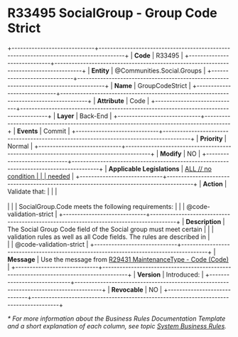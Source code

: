 ﻿---
erp.type: business-rule
erp.entity: Communities.Social.Groups
---

# R33495 SocialGroup - Group Code Strict
+-----------------------------+---------------------------------------------------------------------------------------+
| **Code**                    | R33495                                                                                |
+-----------------------------+---------------------------------------------------------------------------------------+
| **Entity**                  | @Communities.Social.Groups                                                            |
+-----------------------------+---------------------------------------------------------------------------------------+
| **Name**                    | GroupCodeStrict                                                                       |
+-----------------------------+---------------------------------------------------------------------------------------+
| **Attribute**               | Code                                                                                  |
+-----------------------------+---------------------------------------------------------------------------------------+
| **Layer**                   | Back-End                                                                              |
+-----------------------------+---------------------------------------------------------------------------------------+
| **Events**                  | Commit                                                                                |
+-----------------------------+---------------------------------------------------------------------------------------+
| **Priority**                | Normal                                                                                |
+-----------------------------+---------------------------------------------------------------------------------------+
| **Modify**                  | NO                                                                                    |
+-----------------------------+---------------------------------------------------------------------------------------+
| **Applicable Legislations** | [ALL // no condition                                                                  |
|                             | needed](xref:applicable-legislations)                                                 |
+-----------------------------+---------------------------------------------------------------------------------------+
| **Action**                  | Validate that:                                                                        |
|                             | <br/><br/>                                                                            |
|                             | SocialGroup.Code meets the following requirements:                                    |
|                             | @code-validation-strict                                                               |
+-----------------------------+---------------------------------------------------------------------------------------+
| **Description**             | The Social Group Code field of the Social group must meet certain                     |
|                             | validation rules as well as all Code fields. The rules are described in               |   
|                             | @code-validation-strict                                                               |
+-----------------------------+---------------------------------------------------------------------------------------+
| **Message**                 | Use the message from [R29431 MaintenanceType - Code (Code)](R29431.md)                |
+-----------------------------+---------------------------------------------------------------------------------------+
| **Version**                 | Introduced:                                                                           |
+-----------------------------+---------------------------------------------------------------------------------------+
| **Revocable**               | NO                                                                                    |
+-----------------------------+---------------------------------------------------------------------------------------+

*\* For more information about the Business Rules Documentation Template and a short explanation of each column, see
topic [System Business Rules](../templates/template-description-system-business-rules.md).*
